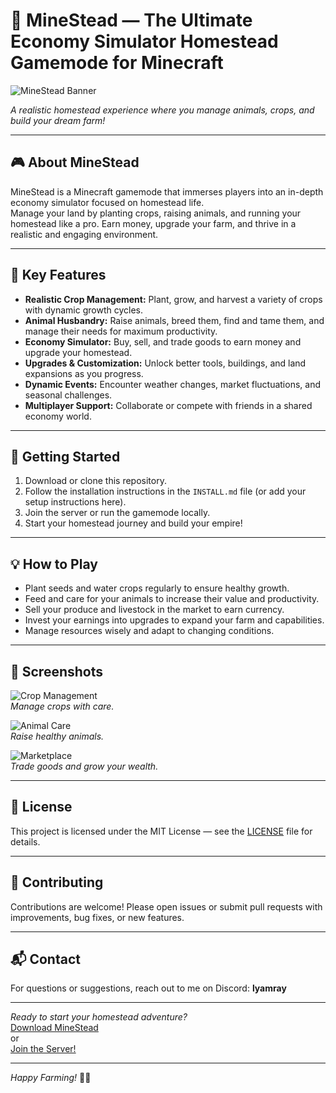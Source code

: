 # 🏡 MineStead — The Ultimate Economy Simulator Homestead Gamemode for Minecraft

![MineStead Banner](not%20implented%20yet) 

*A realistic homestead experience where you manage animals, crops, and build your dream farm!*

---

## 🎮 About MineStead

MineStead is a Minecraft gamemode that immerses players into an in-depth economy simulator focused on homestead life.  
Manage your land by planting crops, raising animals, and running your homestead like a pro. Earn money, upgrade your farm, and thrive in a realistic and engaging environment.

---

## 🌱 Key Features

- **Realistic Crop Management:** Plant, grow, and harvest a variety of crops with dynamic growth cycles.
- **Animal Husbandry:** Raise animals, breed them, find and tame them, and manage their needs for maximum productivity.
- **Economy Simulator:** Buy, sell, and trade goods to earn money and upgrade your homestead.
- **Upgrades & Customization:** Unlock better tools, buildings, and land expansions as you progress.
- **Dynamic Events:** Encounter weather changes, market fluctuations, and seasonal challenges.
- **Multiplayer Support:** Collaborate or compete with friends in a shared economy world.

---

## 🚀 Getting Started

1. Download or clone this repository.
2. Follow the installation instructions in the `INSTALL.md` file (or add your setup instructions here).
3. Join the server or run the gamemode locally.
4. Start your homestead journey and build your empire!

---

## 💡 How to Play

- Plant seeds and water crops regularly to ensure healthy growth.
- Feed and care for your animals to increase their value and productivity.
- Sell your produce and livestock in the market to earn currency.
- Invest your earnings into upgrades to expand your farm and capabilities.
- Manage resources wisely and adapt to changing conditions.

---

## 📸 Screenshots

![Crop Management](not%20implented%20yet)  
*Manage crops with care.*

![Animal Care](not%20implented%20yet)  
*Raise healthy animals.*

![Marketplace](not%20implented%20yet)  
*Trade goods and grow your wealth.*

---

## 📄 License

This project is licensed under the MIT License — see the [LICENSE](LICENSE) file for details.

---

## 🤝 Contributing

Contributions are welcome! Please open issues or submit pull requests with improvements, bug fixes, or new features.

---

## 📬 Contact

For questions or suggestions, reach out to me on Discord: **lyamray**

---

*Ready to start your homestead adventure?*  
[Download MineStead](https://github.com/LyamRay/MineStead/releases)  
or  
[Join the Server!](not%20implented%20yet)

---

*Happy Farming!* 🌾🐄
